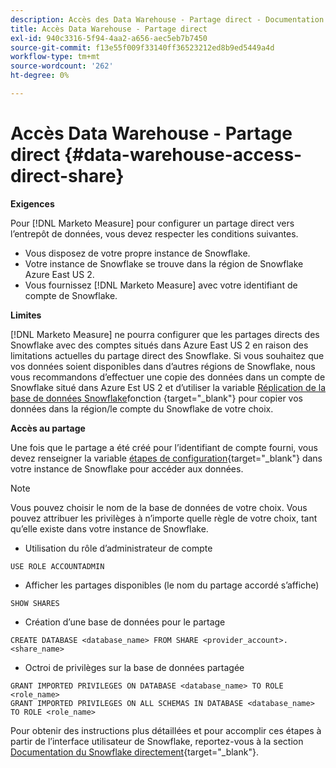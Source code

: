 ```yaml
---
description: Accès des Data Warehouse - Partage direct - Documentation du produit
title: Accès Data Warehouse - Partage direct
exl-id: 940c3316-5f94-4aa2-a656-aec5eb7b7450
source-git-commit: f13e55f009f33140ff36523212ed8b9ed5449a4d
workflow-type: tm+mt
source-wordcount: '262'
ht-degree: 0%

---
```


# Accès Data Warehouse - Partage direct {#data-warehouse-access-direct-share}

**Exigences**

Pour [!DNL Marketo Measure] pour configurer un partage direct vers l’entrepôt de données, vous devez respecter les conditions suivantes.

* Vous disposez de votre propre instance de Snowflake.
* Votre instance de Snowflake se trouve dans la région de Snowflake Azure East US 2.
* Vous fournissez [!DNL Marketo Measure] avec votre identifiant de compte de Snowflake.

**Limites**

[!DNL Marketo Measure] ne pourra configurer que les partages directs des Snowflake avec des comptes situés dans Azure East US 2 en raison des limitations actuelles du partage direct des Snowflake. Si vous souhaitez que vos données soient disponibles dans d’autres régions de Snowflake, nous vous recommandons d’effectuer une copie des données dans un compte de Snowflake situé dans Azure Est US 2 et d’utiliser la variable [Réplication de la base de données Snowflake](https://docs.snowflake.com/en/user-guide/database-replication-intro.html)fonction {target=&quot;_blank&quot;} pour copier vos données dans la région/le compte du Snowflake de votre choix.

**Accès au partage**

Une fois que le partage a été créé pour l’identifiant de compte fourni, vous devez renseigner la variable [étapes de configuration](https://docs.snowflake.com/en/user-guide/data-share-consumers.html){target=&quot;_blank&quot;} dans votre instance de Snowflake pour accéder aux données.

>[!NOTE]
>
>Vous pouvez choisir le nom de la base de données de votre choix. Vous pouvez attribuer les privilèges à n’importe quelle règle de votre choix, tant qu’elle existe dans votre instance de Snowflake.

* Utilisation du rôle d’administrateur de compte

```
USE ROLE ACCOUNTADMIN
```

* Afficher les partages disponibles (le nom du partage accordé s’affiche)

```
SHOW SHARES
```

* Création d’une base de données pour le partage

```
CREATE DATABASE <database_name> FROM SHARE <provider_account>.<share_name>
```

* Octroi de privilèges sur la base de données partagée

```
GRANT IMPORTED PRIVILEGES ON DATABASE <database_name> TO ROLE <role_name>
GRANT IMPORTED PRIVILEGES ON ALL SCHEMAS IN DATABASE <database_name> TO ROLE <role_name>
```

Pour obtenir des instructions plus détaillées et pour accomplir ces étapes à partir de l’interface utilisateur de Snowflake, reportez-vous à la section [Documentation du Snowflake directement](https://docs.snowflake.com/en/user-guide/data-share-consumers.html){target=&quot;_blank&quot;}.
